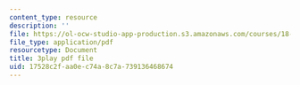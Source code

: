 ```yaml
---
content_type: resource
description: ''
file: https://ol-ocw-studio-app-production.s3.amazonaws.com/courses/18-065-matrix-methods-in-data-analysis-signal-processing-and-machine-learning-spring-2018/17528c2faa0ec74a8c7a739136468674_rZS2LGiurKY.pdf
file_type: application/pdf
resourcetype: Document
title: 3play pdf file
uid: 17528c2f-aa0e-c74a-8c7a-739136468674
---
```

